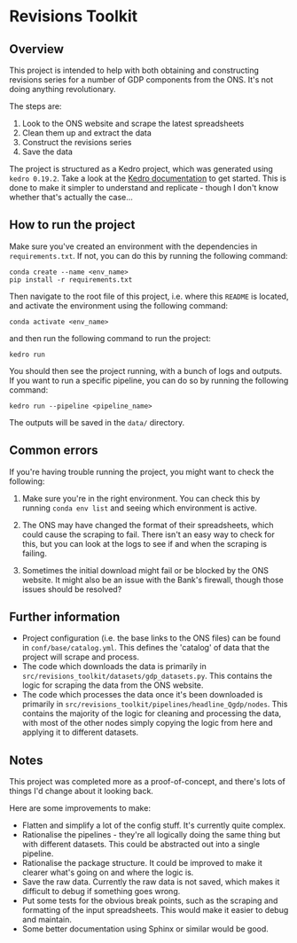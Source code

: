 # Revisions Toolkit

## Overview
This project is intended to help with both obtaining and constructing revisions series for a number of GDP components from the ONS. It's not doing anything revolutionary.

The steps are:
1. Look to the ONS website and scrape the latest spreadsheets
2. Clean them up and extract the data
3. Construct the revisions series
4. Save the data

The project is structured as a Kedro project, which was generated using `kedro 0.19.2`. Take a look at the [Kedro documentation](https://docs.kedro.org/) to get started. This is done to make it simpler to understand and replicate - though I don't know whether that's actually the case...

## How to run the project
Make sure you've created an environment with the dependencies in `requirements.txt`. If not, you can do this by running the following command:

```miniconda3
conda create --name <env_name> 
pip install -r requirements.txt
```

Then navigate to the root file of this project, i.e. where this `README` is located, and activate the environment using the following command:

```miniconda3
conda activate <env_name>
```

and then run the following command to run the project:

```miniconda3
kedro run
```

You should then see the project running, with a bunch of logs and outputs. If you want to run a specific pipeline, you can do so by running the following command:

```miniconda3
kedro run --pipeline <pipeline_name>
```

The outputs will be saved in the `data/` directory.

## Common errors
If you're having trouble running the project, you might want to check the following:

1. Make sure you're in the right environment. You can check this by running `conda env list` and seeing which environment is active.

2. The ONS may have changed the format of their spreadsheets, which could cause the scraping to fail. There isn't an easy way to check for this, but you can look at the logs to see if and when the scraping is failing.

3. Sometimes the initial download might fail or be blocked by the ONS website. It might also be an issue with the Bank's firewall, though those issues should be resolved?

## Further information
* Project configuration (i.e. the base links to the ONS files) can be found in `conf/base/catalog.yml`. This defines the 'catalog' of data that the project will scrape and process.
* The code which downloads the data is primarily in `src/revisions_toolkit/datasets/gdp_datasets.py`. This contains the logic for scraping the data from the ONS website.
* The code which processes the data once it's been downloaded is primarily in `src/revisions_toolkit/pipelines/headline_Qgdp/nodes`. This contains the majority of the logic for cleaning and processing the data, with most of the other nodes simply copying the logic from here and applying it to different datasets.


## Notes
This project was completed more as a proof-of-concept, and there's lots of things I'd change about it looking back.

Here are some improvements to make:
* Flatten and simplify a lot of the config stuff. It's currently quite complex.
* Rationalise the pipelines - they're all logically doing the same thing but with different datasets. This could be abstracted out into a single pipeline.
* Rationalise the package structure. It could be improved to make it clearer what's going on and where the logic is.
* Save the raw data. Currently the raw data is not saved, which makes it difficult to debug if something goes wrong.
* Put some tests for the obvious break points, such as the scraping and formatting of the input spreadsheets. This would make it easier to debug and maintain.
* Some better documentation using Sphinx or similar would be good.


